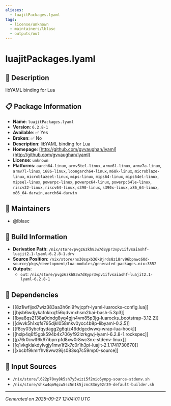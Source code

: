 ```yaml
---
aliases:
  - luajitPackages.lyaml
tags:
  - license/unknown
  - maintainers/lblasc
  - outputs/out
---
```


# luajitPackages.lyaml

## 📝 Description

libYAML binding for Lua

## 📋 Package Information

- **Name**: `luajitPackages.lyaml`
- **Version**: `6.2.8-1`
- **Available**: ✅ Yes
- **Broken**: ✅ No
- **Description**: libYAML binding for Lua
- **Homepage**: [http://github.com/gvvaughan/lyaml](http://github.com/gvvaughan/lyaml)
- **License**: `unknown`
- **Platforms**: `aarch64-linux`, `armv5tel-linux`, `armv6l-linux`, `armv7a-linux`, `armv7l-linux`, `i686-linux`, `loongarch64-linux`, `m68k-linux`, `microblaze-linux`, `microblazeel-linux`, `mips-linux`, `mips64-linux`, `mips64el-linux`, `mipsel-linux`, `powerpc-linux`, `powerpc64-linux`, `powerpc64le-linux`, `riscv32-linux`, `riscv64-linux`, `s390-linux`, `s390x-linux`, `x86_64-linux`, `x86_64-darwin`, `aarch64-darwin`
## 👥 Maintainers

- @lblasc


## 🔧 Build Information

- **Derivation Path**: `/nix/store/pvgz6zkh83w7d8ypr3vpv1ifvsaiashf-luajit2.1-lyaml-6.2.8-1.drv`
- **Source Position**: `/nix/store/ns30sqxb36k8jrds8z18rv96bpnwc60d-source/pkgs/development/lua-modules/generated-packages.nix:3552`
- **Outputs**:
  - `out`:  `/nix/store/pvgz6zkh83w7d8ypr3vpv1ifvsaiashf-luajit2.1-lyaml-6.2.8-1`

## 🔗 Dependencies

- [[8z1iwfijxd7wiz383aa3h6ni9fwjcpfr-lyaml-luarocks-config.lua]]
- [[bjsb6wdjykafnkixq156qdvmxhsm2bai-bash-5.3p3]]
- [[bya8qs2138a0dndg8yq4gjn4vm85p3jg-luarocks_bootstrap-3.12.2]]
- [[dwvk5h1xqfs795djkl058mkv0ycc4b8p-libyaml-0.2.5]]
- [[f8cy03ybcfqydagg2g6qiz46ddgcdwwq-wrap-lua-hook]]
- [[hxlp4q6f5gpk594b4x706yf92lzrkgwj-lyaml-6.2.8-1.rockspec]]
- [[p76r0cwlf6k97ibprrpfd8xw0r8wc3nx-stdenv-linux]]
- [[q1vkgklakdylvgjy1mw1f2k7c0r1h3pi-luajit-2.1.1741730670]]
- [[xbcbf9kmrfhv8wwz9ijs083sq7c59mp0-source]]

## 📁 Input Sources

- `/nix/store/l622p70vy8k5sh7y5wizi5f2mic6ynpg-source-stdenv.sh`
- `/nix/store/shkw4qm9qcw5sc5n1k5jznc83ny02r39-default-builder.sh`

---
*Generated on 2025-09-27 12:04:01 UTC*
